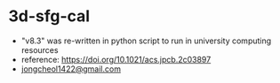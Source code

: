 # 3d-sfg-cal
- "v8.3" was re-written in python script to run in university computing resources
- reference: https://doi.org/10.1021/acs.jpcb.2c03897
- jongcheol1422@gmail.com



